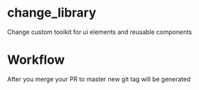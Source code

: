 # change_library

Change custom toolkit for ui elements and reusable components

# Workflow
After you merge your PR to master new git tag will be generated
